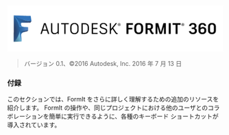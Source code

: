 

![](images/b5030b43-df24-4259-ad6a-94bcad61bc78.png)

> バージョン 0.1、©2016 Autodesk, Inc. 2016 年 7 月 13 日

### 付録

このセクションでは、FormIt をさらに詳しく理解するための追加のリソースを紹介します。 FormIt の操作や、同じプロジェクトにおける他のユーザとのコラボレーションを簡単に実行できるように、各種のキーボード ショートカットが導入されています。

